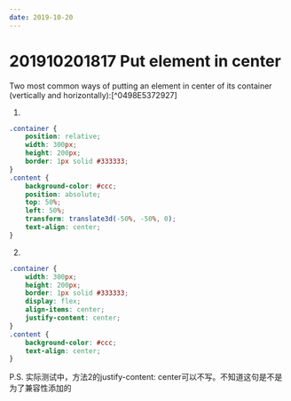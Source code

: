 ```yaml
---
date: 2019-10-20
---
```

# 201910201817 Put element in center

Two most common ways of putting an element in center of its container (vertically and horizontally):[^0498E5372927]

1.
```css
.container {
    position: relative;
    width: 300px;
    height: 200px;
    border: 1px solid #333333;
}
.content {
    background-color: #ccc;
    position: absolute;
    top: 50%;
    left: 50%;
    transform: translate3d(-50%, -50%, 0);
    text-align: center;
}
```

2.
```css
.container {
    width: 300px;
    height: 200px;
    border: 1px solid #333333;
    display: flex;
    align-items: center;
    justify-content: center;
}
.content {
    background-color: #ccc;
    text-align: center;
}
```
P.S. 实际测试中，方法2的justify-content: center可以不写。不知道这句是不是为了兼容性添加的
<!-- references (auto)

[^0498E5372927]: [[文字与元素居中的方式-蚊子-前端博客]]
